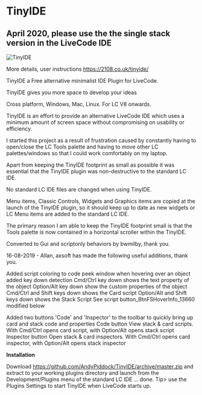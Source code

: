 # TinyIDE

## April 2020, please use the the single stack version in the LiveCode IDE

![TinyIDE](https://2108.co.uk/TinyIDE/TinyIDE-Win2.PNG)

More details, user instructions https://2108.co.uk/tinyide/

TinyIDE a Free alternative minimalist IDE Plugin for LiveCode.

TinyIDE gives you more space to develop your ideas

Cross platform, Windows, Mac, Linux. For LC V8 onwards.

TinyIDE is an effort to provide an alternative LiveCode IDE which uses a minimum amount of screen space without compromising on usability or efficiency.

I started this project as a result of frustration caused by constantly having to open/close the LC Tools palette and having to move other LC palettes/windows so that I could work comfortably on my laptop.

Apart from keeping the TinyIDE footprint as small as possible it was essential that the TinyIDE plugin was non-destructive to the standard LC IDE.

No standard LC IDE files are changed when using TinyIDE.

Menu items, Classic Controls, Widgets and Graphics items are copied at the launch of the TinyIDE plugin, so it should keep up to date as new widgets or LC Menu items are added to the standard LC IDE.

The primary reason I am able to keep the TinyIDE footprint small is that the Tools palette is now contained in a horizontal scroller within the TinyIDE.

Converted to Gui and scriptonly behaviors by bwmilby, thank you.

16-08-2019 - Allan, axsoft has made the following useful additions, thank you.

Added script coloring to code peek window
when hovering over an object added key down detection
Cmd/Ctrl key down shows the text property of the object
Option/Alt key down show the custom properties of the object
Cmd/Ctrl and Shift keys down shows the Card script
Option/Alt and Shift keys down shows the Stack Script 
See script button_BtnFSHoverInfo_13660 modified below

Added two buttons 'Code' and 'Inspector' to the toolbar to quickly bring up card and stack code and properties
Code button
View stack & card scripts. With Cmd/Ctrl opens card script, with Option/Alt opens stack script
Inspector button
Open stack & card inspectors. With Cmd/Ctrl opens card inspector, with Option/Alt opens stack inspector


__Installation__

Download https://github.com/AndyPiddock/TinyIDE/archive/master.zip and extract to your working plugins directory and launch from the Development/Plugins menu of the standard LC IDE … done.
Tip> use the Plugins Settings to start TinyIDE when LiveCode starts up.
